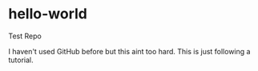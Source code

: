 hello-world
===========

Test Repo

I haven't used GitHub before but this aint too hard. This is just following a tutorial.
